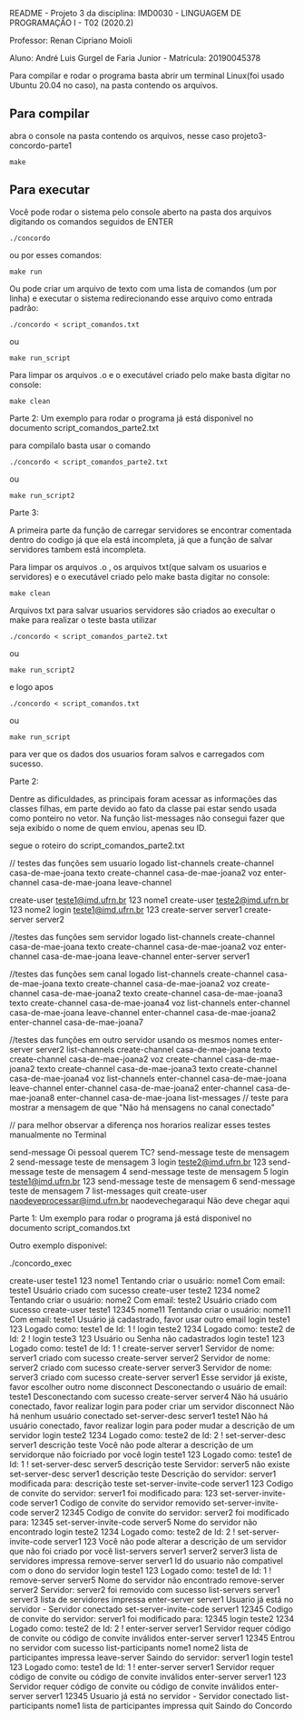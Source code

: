 README - Projeto 3 da disciplina: IMD0030 - LINGUAGEM DE PROGRAMAÇÃO I - T02 (2020.2)

Professor: Renan Cipriano Moioli

Aluno: André Luis Gurgel de Faria Junior - Matrícula: 20190045378

Para compilar e rodar o programa basta abrir um terminal Linux(foi usado Ubuntu 20.04 no caso), na pasta contendo os arquivos.

## Para compilar
abra o console na pasta contendo os arquivos, nesse caso projeto3-concordo-parte1
```console
make
```

## Para executar
Você pode rodar o sistema pelo console aberto na pasta dos arquivos digitando os comandos seguidos de ENTER
```console
./concordo
```
ou por esses comandos:
```console
make run
```

Ou pode criar um arquivo de texto com uma lista de comandos (um por linha) e executar o sistema redirecionando esse arquivo como entrada padrão:
```console
./concordo < script_comandos.txt
```
ou

```console
make run_script
```
Para limpar os arquivos .o e o executável criado pelo make basta digitar no console:

```console
make clean
```
Parte 2:
Um exemplo para rodar o programa já está disponivel no documento script_comandos_parte2.txt

para compilalo basta usar o comando
```console
./concordo < script_comandos_parte2.txt

```
ou

```console
make run_script2
```


Parte 3:

A primeira parte da função de carregar servidores se encontrar comentada dentro do codigo já que ela está incompleta, já que a função de salvar servidores tambem está incompleta.

Para limpar os arquivos .o , os arquivos txt(que salvam os usuarios e servidores) e o executável criado pelo make basta digitar no console:

```console
make clean
```
Arquivos txt para salvar usuarios servidores são criados ao execultar o make
para realizar o teste basta utilizar 
```console
./concordo < script_comandos_parte2.txt

```
ou

```console
make run_script2
```
e logo apos
```console
./concordo < script_comandos.txt

```
ou

```console
make run_script
```
para ver que os dados dos usuarios foram salvos e carregados com sucesso.



Parte 2:

Dentre as dificuldades, as principais foram acessar as informações das classes filhas, em parte devido ao fato da classe pai estar sendo usada como ponteiro no vetor.
Na função list-messages não consegui fazer que seja exibido o nome de quem enviou, apenas seu ID.

segue o roteiro do script_comandos_parte2.txt

// testes das funções sem usuario logado
list-channels
create-channel casa-de-mae-joana texto
create-channel casa-de-mae-joana2 voz
enter-channel casa-de-mae-joana
leave-channel

create-user teste1@imd.ufrn.br 123 nome1
create-user teste2@imd.ufrn.br 123 nome2
login teste1@imd.ufrn.br 123
create-server server1
create-server server2

//testes das funções sem servidor logado
list-channels
create-channel casa-de-mae-joana texto
create-channel casa-de-mae-joana2 voz
enter-channel casa-de-mae-joana
leave-channel
enter-server server1

//testes das funções sem canal logado
list-channels
create-channel casa-de-mae-joana texto
create-channel casa-de-mae-joana2 voz
create-channel casa-de-mae-joana2 texto
create-channel casa-de-mae-joana3 texto
create-channel casa-de-mae-joana4 voz
list-channels
enter-channel casa-de-mae-joana
leave-channel
enter-channel casa-de-mae-joana2
enter-channel casa-de-mae-joana7

//testes das funções em outro servidor usando os mesmos nomes
enter-server server2
list-channels
create-channel casa-de-mae-joana texto
create-channel casa-de-mae-joana2 voz
create-channel casa-de-mae-joana2 texto
create-channel casa-de-mae-joana3 texto
create-channel casa-de-mae-joana4 voz
list-channels
enter-channel casa-de-mae-joana
leave-channel
enter-channel casa-de-mae-joana2
enter-channel casa-de-mae-joana8
enter-channel casa-de-mae-joana
list-messages // teste para mostrar a mensagem de que "Não há mensagens no canal conectado"

// para melhor observar a diferença nos horarios realizar esses testes manualmente no Terminal

send-message Oi pessoal querem TC?
send-message teste de mensagem 2
send-message teste de mensagem 3
login teste2@imd.ufrn.br 123
send-message teste de mensagem 4
send-message teste de mensagem 5
login teste1@imd.ufrn.br 123
send-message teste de mensagem 6
send-message teste de mensagem 7
list-messages
quit
create-user naodeveprocessar@imd.ufrn.br naodevechegaraqui Não deve chegar aqui



Parte 1:
Um exemplo para rodar o programa já está disponivel no documento script_comandos.txt

Outro exemplo disponivel:

./concordo_exec

create-user teste1 123 nome1
Tentando criar o usuário: nome1 Com email: teste1
Usuário criado com sucesso
create-user teste2 1234 nome2
Tentando criar o usuário: nome2 Com email: teste2
Usuário criado com sucesso
create-user teste1 12345 nome11
Tentando criar o usuário: nome11 Com email: teste1
Usuário já cadastrado, favor usar outro email
login teste1 123
Logado como: teste1 de Id: 1 !
login teste2 1234
Logado como: teste2 de Id: 2 !
login teste3 123
Usuário ou Senha não cadastrados
login teste1 123
Logado como: teste1 de Id: 1 !
create-server server1
Servidor de nome: server1 criado com sucesso
create-server server2
Servidor de nome: server2 criado com sucesso
create-server server3
Servidor de nome: server3 criado com sucesso
create-server server1 
Esse servidor já existe, favor escolher outro nome
disconnect
Desconectando o usuário de email: teste1
Desconectando com sucesso 
create-server server4
Não há usuário conectado, favor realizar login para poder criar um servidor
disconnect
Não há nenhum usuário conectado
set-server-desc server1 teste1
Não há usuário conectado, favor realizar login para poder mudar a descrição de um servidor
login teste2 1234
Logado como: teste2 de Id: 2 !
set-server-desc server1 descrição teste
Você não pode alterar a descrição de um servidorque não foicriado por você
login teste1 123
Logado como: teste1 de Id: 1 !
set-server-desc server5 descrição teste
Servidor: server5 não existe
set-server-desc server1 descrição teste
Descrição do servidor: server1 modificada para: descrição teste
set-server-invite-code server1 123
Codigo de convite do servidor: server1 foi modificado para: 123
set-server-invite-code server1
Codigo de convite do servidor removido
set-server-invite-code server2 12345
Codigo de convite do servidor: server2 foi modificado para: 12345
set-server-invite-code server5
Nome do servidor não encontrado
login teste2 1234
Logado como: teste2 de Id: 2 !
set-server-invite-code server1 123
Você não pode alterar a descrição de um servidor que não foi criado por você
list-servers
server1
server2
server3
lista de servidores impressa
remove-server server1
Id do usuario não compativel com o dono do servidor
login teste1 123
Logado como: teste1 de Id: 1 !
remove-server server5
Nome do servidor não encontrado
remove-server server2
 Servidor: server2 foi removido com sucesso
list-servers
server1
server3
lista de servidores impressa
enter-server server1
Usuario já está no servidor - Servidor conectado
set-server-invite-code server1 12345
Codigo de convite do servidor: server1 foi modificado para: 12345
login teste2 1234
Logado como: teste2 de Id: 2 !
enter-server server1
Servidor requer código de convite ou código de convite inválidos 
enter-server server1 12345
Entrou no servidor com sucesso
list-participants
nome1
nome2
lista de participantes impressa
leave-server
Saindo do servidor: server1
login teste1 123
Logado como: teste1 de Id: 1 !
enter-server server1
Servidor requer código de convite ou código de convite inválidos 
enter-server server1 123
Servidor requer código de convite ou código de convite inválidos 
enter-server server1 12345
Usuario já está no servidor - Servidor conectado
list-participants
nome1
lista de participantes impressa
quit 
Saindo do Concordo

